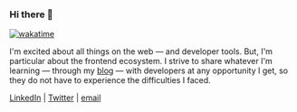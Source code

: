 ### Hi there 👋

[![wakatime](https://wakatime.com/badge/user/5dd70ab7-53a0-4722-a5f5-38a635ebc727.svg)](https://wakatime.com/@5dd70ab7-53a0-4722-a5f5-38a635ebc727)

I'm excited about all things on the web — and developer tools. But, I'm particular about the frontend ecosystem. I strive to share whatever I'm learning — through my [blog](https://meje.dev) — with developers at any opportunity I get, so they do not have to experience the difficulties I faced.

[LinkedIn](https://linkedin.com/in/calebolojo) | [Twitter](https://twitter.com/calebolojo) | [email](mailto:belac335@gmail.com)
<!--
**kaf-lamed-beyt/kaf-lamed-beyt** is a ✨ _special_ ✨ repository because its `README.md` (this file) appears on your GitHub profile.

Here are some ideas to get you started:

- 🔭 I’m currently working on ...
- 🌱 I’m currently learning ...
- 👯 I’m looking to collaborate on ...
- 🤔 I’m looking for help with ...
- 💬 Ask me about ...
- 📫 How to reach me: ...
- 😄 Pronouns: ...
- ⚡ Fun fact: ...
-->
